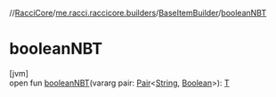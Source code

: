 //[RacciCore](../../../index.md)/[me.racci.raccicore.builders](../index.md)/[BaseItemBuilder](index.md)/[booleanNBT](boolean-n-b-t.md)

# booleanNBT

[jvm]\
open fun [booleanNBT](boolean-n-b-t.md)(vararg pair: [Pair](https://kotlinlang.org/api/latest/jvm/stdlib/kotlin/-pair/index.html)&lt;[String](https://kotlinlang.org/api/latest/jvm/stdlib/kotlin/-string/index.html), [Boolean](https://kotlinlang.org/api/latest/jvm/stdlib/kotlin/-boolean/index.html)&gt;): [T](index.md)
